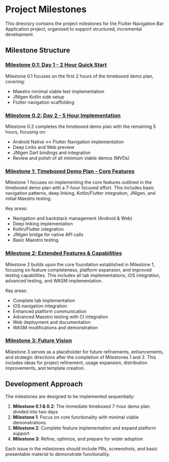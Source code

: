 # Project Milestones

This directory contains the project milestones for the Flutter Navigation Bar Application project,
organized to support structured, incremental development.

## Milestone Structure

### [Milestone 0.1: Day 1 - 2 Hour Quick Start](./milestone0.1/README.md)

Milestone 0.1 focuses on the first 2 hours of the timeboxed demo plan, covering:

- Maestro minimal viable test implementation
- JNIgen Kotlin side setup
- Flutter navigation scaffolding

### [Milestone 0.2: Day 2 - 5 Hour Implementation](./milestone0.2/README.md)

Milestone 0.2 completes the timeboxed demo plan with the remaining 5 hours, focusing on:

- Android Native <-> Flutter Navigation implementation
- Deep Links and Web preview
- JNIgen Dart bindings and integration
- Review and polish of all minimum viable demos (MVDs)

### [Milestone 1: Timeboxed Demo Plan - Core Features](./milestone1/README.md)

Milestone 1 focuses on implementing the core features outlined in the timeboxed demo plan with a
7-hour focused effort. This includes basic navigation patterns, deep linking, Kotlin/Flutter
integration, JNIgen, and initial Maestro testing.

Key areas:
- Navigation and backstack management (Android & Web)
- Deep linking implementation
- Kotlin/Flutter integration
- JNIgen bridge for native API calls
- Basic Maestro testing

### [Milestone 2: Extended Features & Capabilities](./milestone2/README.md)

Milestone 2 builds upon the core foundation established in Milestone 1, focusing on feature
completeness, platform expansion, and improved testing capabilities. This includes all tab
implementations, iOS integration, advanced testing, and WASM implementation.

Key areas:
- Complete tab implementation
- iOS navigation integration
- Enhanced platform communication
- Advanced Maestro testing with CI integration
- Web deployment and documentation
- WASM modifications and demonstration

### [Milestone 3: Future Vision](./milestone3/future_vision_epic.md)

Milestone 3 serves as a placeholder for future refinements, enhancements, and strategic directions
after the completion of Milestones 1 and 2. This includes ideas for project refinement, usage
expansion, distribution improvements, and template creation.

## Development Approach

The milestones are designed to be implemented sequentially:

1. **Milestone 0.1 & 0.2**: The immediate timeboxed 7-hour demo plan divided into two days
2. **Milestone 1**: Focus on core functionality with minimal viable demonstrations
3. **Milestone 2**: Complete feature implementation and expand platform support
4. **Milestone 3**: Refine, optimize, and prepare for wider adoption

Each issue in the milestones should include PRs, screenshots, and basic presentable material to
demonstrate functionality.